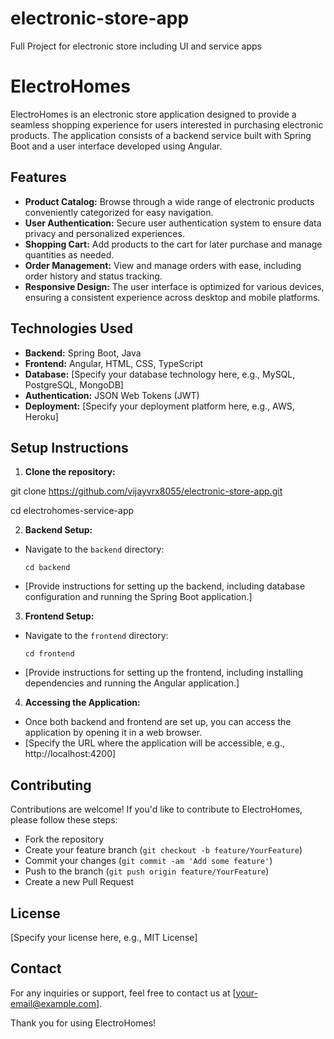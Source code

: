 # electronic-store-app
Full Project for electronic store including UI and service apps


# ElectroHomes

ElectroHomes is an electronic store application designed to provide a seamless shopping experience for users interested in purchasing electronic products. The application consists of a backend service built with Spring Boot and a user interface developed using Angular.

## Features

- **Product Catalog:** Browse through a wide range of electronic products conveniently categorized for easy navigation.
- **User Authentication:** Secure user authentication system to ensure data privacy and personalized experiences.
- **Shopping Cart:** Add products to the cart for later purchase and manage quantities as needed.
- **Order Management:** View and manage orders with ease, including order history and status tracking.
- **Responsive Design:** The user interface is optimized for various devices, ensuring a consistent experience across desktop and mobile platforms.

## Technologies Used

- **Backend:** Spring Boot, Java
- **Frontend:** Angular, HTML, CSS, TypeScript
- **Database:** [Specify your database technology here, e.g., MySQL, PostgreSQL, MongoDB]
- **Authentication:** JSON Web Tokens (JWT)
- **Deployment:** [Specify your deployment platform here, e.g., AWS, Heroku]

## Setup Instructions

1. **Clone the repository:**

git clone https://github.com/vijayvrx8055/electronic-store-app.git 

cd electrohomes-service-app


2. **Backend Setup:**
- Navigate to the `backend` directory:
  ```
  cd backend
  ```
- [Provide instructions for setting up the backend, including database configuration and running the Spring Boot application.]

3. **Frontend Setup:**
- Navigate to the `frontend` directory:
  ```
  cd frontend
  ```
- [Provide instructions for setting up the frontend, including installing dependencies and running the Angular application.]

4. **Accessing the Application:**
- Once both backend and frontend are set up, you can access the application by opening it in a web browser.
- [Specify the URL where the application will be accessible, e.g., http://localhost:4200]

## Contributing

Contributions are welcome! If you'd like to contribute to ElectroHomes, please follow these steps:
- Fork the repository
- Create your feature branch (`git checkout -b feature/YourFeature`)
- Commit your changes (`git commit -am 'Add some feature'`)
- Push to the branch (`git push origin feature/YourFeature`)
- Create a new Pull Request

## License

[Specify your license here, e.g., MIT License]

## Contact

For any inquiries or support, feel free to contact us at [your-email@example.com].

Thank you for using ElectroHomes!
